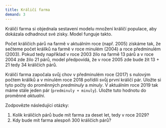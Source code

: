 ```yaml
---
title: Králičí farma
demand: 3
---
```


Králičí farma si objednala sestavení modelu množení králičí populace, aby dokázala odhadnout své zisky. Model funguje takto.

Počet králičích párů na farmě v aktuálním roce (např. 2005) získáme tak, že sečteme počet králíků na farmě v roce minulém (2004) a roce předminulém (2003). Pokud tedy například v roce 2003 žilo na farmě 13 párů a v roce 2004 zde žilo 21 párů, model předpovídá, že v roce 2005 zde bude žít 13 + 21 tedy 34 králičích párů.

Králičí farma započala svůj chov v předminulém roce (2017) s nulovým počtem králíků a v minulém roce 2018 pořídili svůj první králičí pár. Uložte si tyto počty do proměnných <var>predminuly</var> a <var>minuly</var>. V aktuálním roce 2019 tak máme stále jeden pár (`predminuly + minuly`). Uložte tuto hodnotu do proměnné <var>aktualni</var>.

Zodpovězte následující otázky:

1. Kolik králičích párů bude mít farma za deset let, tedy v roce 2029?
1. Kdy bude mít farma alespoň 300 králičích párů?
